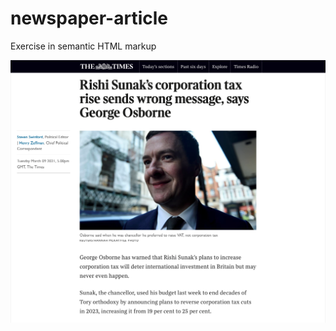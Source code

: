 # newspaper-article
Exercise in semantic HTML markup

![exercise example](https://github.com/Nostin/newspaper-article/blob/[branch]/SampleArticleImage.png?raw=true)
